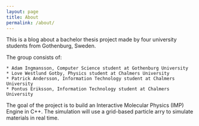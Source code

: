 ```yaml
---
layout: page
title: About
permalink: /about/
---
```


This is a blog about a bachelor thesis project made by four university students from Gothenburg, Sweden.

The group consists of:

	* Adam Ingmansson, Computer Science student at Gothenburg University
	* Love Westlund Gotby, Physics student at Chalmers University
	* Patrick Andersson, Information Technology student at Chalmers University
	* Pontus Eriksson, Information Technology student at Chalmers University

The goal of the project is to build an Interactive Molecular Physics (IMP) Engine in C++.
The simulation will use a grid-based particle arry to simulate materials in real time.